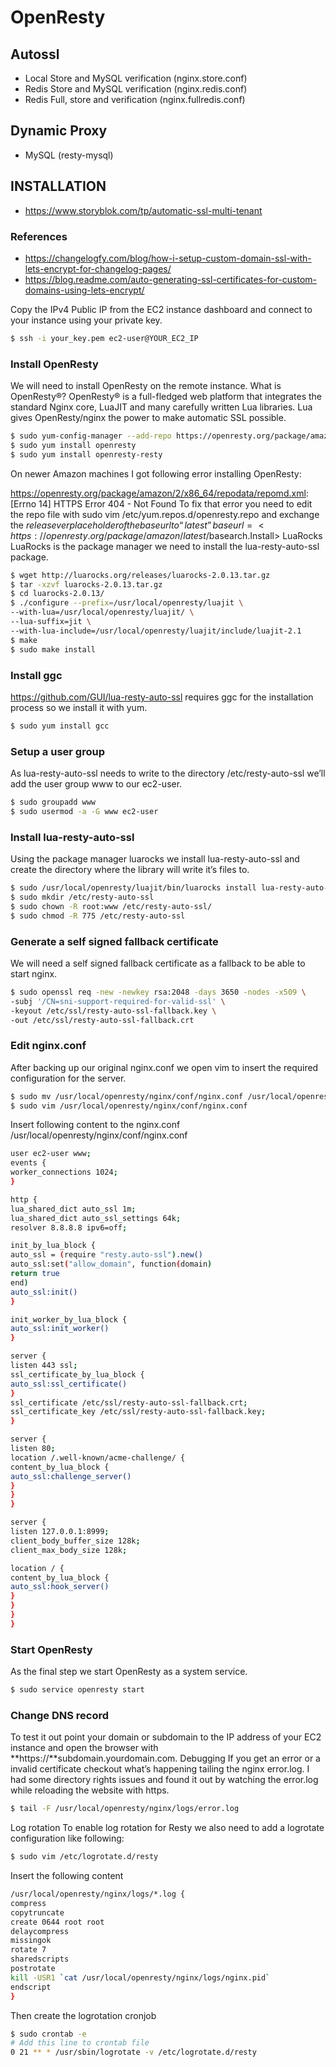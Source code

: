 # OpenResty

## Autossl

- Local Store and MySQL verification (nginx.store.conf)
- Redis Store and MySQL verification (nginx.redis.conf)
- Redis Full, store and verification (nginx.fullredis.conf)

## Dynamic Proxy

- MySQL (resty-mysql)

## INSTALLATION

- <https://www.storyblok.com/tp/automatic-ssl-multi-tenant>

### References

- <https://changelogfy.com/blog/how-i-setup-custom-domain-ssl-with-lets-encrypt-for-changelog-pages/>
- <https://blog.readme.com/auto-generating-ssl-certificates-for-custom-domains-using-lets-encrypt/>

Copy the IPv4 Public IP from the EC2 instance dashboard and connect to your instance using your private key.

```sh
$ ssh -i your_key.pem ec2-user@YOUR_EC2_IP
```

### Install OpenResty

We will need to install OpenResty on the remote instance. What is OpenResty®? OpenResty® is a full-fledged web platform that integrates the standard Nginx core, LuaJIT and many carefully written Lua libraries. Lua gives OpenResty/nginx the power to make automatic SSL possible.

```sh
$ sudo yum-config-manager --add-repo https://openresty.org/package/amazon/openresty.repo
$ sudo yum install openresty
$ sudo yum install openresty-resty
```

On newer Amazon machines I got following error installing OpenResty:

<https://openresty.org/package/amazon/2/x86_64/repodata/repomd.xml>: \[Errno 14\] HTTPS Error 404 - Not Found
To fix that error you need to edit the repo file with sudo vim /etc/yum.repos.d/openresty.repo and exchange the $releasever placeholder of the baseurl to “latest” baseurl=<https://openresty.org/package/amazon/latest/$basearch.Install> LuaRocks
LuaRocks is the package manager we need to install the lua-resty-auto-ssl package.

```sh
$ wget http://luarocks.org/releases/luarocks-2.0.13.tar.gz
$ tar -xzvf luarocks-2.0.13.tar.gz
$ cd luarocks-2.0.13/
$ ./configure --prefix=/usr/local/openresty/luajit \
--with-lua=/usr/local/openresty/luajit/ \
--lua-suffix=jit \
--with-lua-include=/usr/local/openresty/luajit/include/luajit-2.1
$ make
$ sudo make install
```

### Install ggc
<https://github.com/GUI/lua-resty-auto-ssl> requires ggc for the installation process so we install it with yum.

```sh
$ sudo yum install gcc
```

### Setup a user group

As lua-resty-auto-ssl needs to write to the directory /etc/resty-auto-ssl we’ll add the user group www to our ec2-user.

```sh
$ sudo groupadd www
$ sudo usermod -a -G www ec2-user
```

### Install lua-resty-auto-ssl

Using the package manager luarocks we install lua-resty-auto-ssl and create the directory where the library will write it’s files to.

```sh
$ sudo /usr/local/openresty/luajit/bin/luarocks install lua-resty-auto-ssl
$ sudo mkdir /etc/resty-auto-ssl
$ sudo chown -R root:www /etc/resty-auto-ssl/
$ sudo chmod -R 775 /etc/resty-auto-ssl
```

### Generate a self signed fallback certificate

We will need a self signed fallback certificate as a fallback to be able to start nginx.

```sh
$ sudo openssl req -new -newkey rsa:2048 -days 3650 -nodes -x509 \
-subj '/CN=sni-support-required-for-valid-ssl' \
-keyout /etc/ssl/resty-auto-ssl-fallback.key \
-out /etc/ssl/resty-auto-ssl-fallback.crt
```

### Edit nginx.conf

After backing up our original nginx.conf we open vim to insert the required configuration for the server.

```sh
$ sudo mv /usr/local/openresty/nginx/conf/nginx.conf /usr/local/openresty/nginx/conf/nginx.backup.conf
$ sudo vim /usr/local/openresty/nginx/conf/nginx.conf
```

Insert following content to the nginx.conf
/usr/local/openresty/nginx/conf/nginx.conf

```sh
user ec2-user www;
events {
worker_connections 1024;
}

http {
lua_shared_dict auto_ssl 1m;
lua_shared_dict auto_ssl_settings 64k;
resolver 8.8.8.8 ipv6=off;

init_by_lua_block {
auto_ssl = (require "resty.auto-ssl").new()
auto_ssl:set("allow_domain", function(domain)
return true
end)
auto_ssl:init()
}

init_worker_by_lua_block {
auto_ssl:init_worker()
}

server {
listen 443 ssl;
ssl_certificate_by_lua_block {
auto_ssl:ssl_certificate()
}
ssl_certificate /etc/ssl/resty-auto-ssl-fallback.crt;
ssl_certificate_key /etc/ssl/resty-auto-ssl-fallback.key;
}

server {
listen 80;
location /.well-known/acme-challenge/ {
content_by_lua_block {
auto_ssl:challenge_server()
}
}
}

server {
listen 127.0.0.1:8999;
client_body_buffer_size 128k;
client_max_body_size 128k;

location / {
content_by_lua_block {
auto_ssl:hook_server()
}
}
}
}
```

### Start OpenResty
As the final step we start OpenResty as a system service.

```sh
$ sudo service openresty start
```

### Change DNS record
To test it out point your domain or subdomain to the IP address of your EC2 instance and open the browser with **https://**subdomain.yourdomain.com.
Debugging
If you get an error or a invalid certificate checkout what’s happening tailing the nginx error.log. I had some directory rights issues and found it out by watching the error.log while reloading the website with https.

```sh
$ tail -F /usr/local/openresty/nginx/logs/error.log
```

Log rotation
To enable log rotation for Resty we also need to add a logrotate configuration like following:

```sh
$ sudo vim /etc/logrotate.d/resty
```

Insert the following content

```sh
/usr/local/openresty/nginx/logs/*.log {
compress
copytruncate
create 0644 root root
delaycompress
missingok
rotate 7
sharedscripts
postrotate
kill -USR1 `cat /usr/local/openresty/nginx/logs/nginx.pid`
endscript
}
```

Then create the logrotation cronjob
```sh
$ sudo crontab -e
# Add this line to crontab file
0 21 ** * /usr/sbin/logrotate -v /etc/logrotate.d/resty
```
